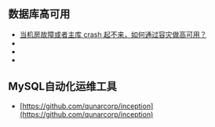 ## 数据库高可用
- [当机房故障或者主库 crash 起不来，如何通过容灾做高可用？](https://mp.weixin.qq.com/s?__biz=MzIxMzEzMjM5NQ==&mid=2651033482&idx=2&sn=efde74823569612f845ff190d7912a44)
- []()
- []()
- []()

## MySQL自动化运维工具
- [https://github.com/qunarcorp/inception](https://github.com/qunarcorp/inception)